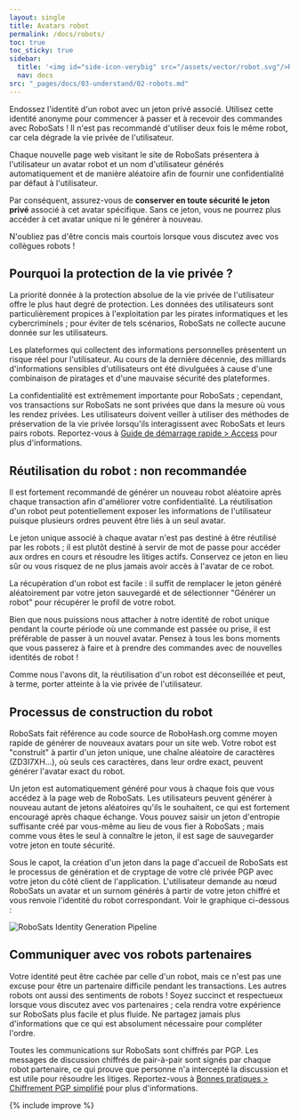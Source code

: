 ```yaml
---
layout: single
title: Avatars robot
permalink: /docs/robots/
toc: true
toc_sticky: true
sidebar:
  title: '<img id="side-icon-verybig" src="/assets/vector/robot.svg"/>Robots'
  nav: docs
src: "_pages/docs/03-understand/02-robots.md"
---
```


Endossez l'identité d'un robot avec un jeton privé associé. Utilisez cette identité anonyme pour commencer à passer et à recevoir des commandes avec RoboSats ! Il n'est pas recommandé d'utiliser deux fois le même robot, car cela dégrade la vie privée de l'utilisateur.

Chaque nouvelle page web visitant le site de RoboSats présentera à l'utilisateur un avatar robot et un nom d'utilisateur générés automatiquement et de manière aléatoire afin de fournir une confidentialité par défaut à l'utilisateur.

Par conséquent, assurez-vous de **conserver en toute sécurité le jeton privé** associé à cet avatar spécifique. Sans ce jeton, vous ne pourrez plus accéder à cet avatar unique ni le générer à nouveau.

N'oubliez pas d'être concis mais courtois lorsque vous discutez avec vos collègues robots !

## **Pourquoi la protection de la vie privée ?**

La priorité donnée à la protection absolue de la vie privée de l'utilisateur offre le plus haut degré de protection. Les données des utilisateurs sont particulièrement propices à l'exploitation par les pirates informatiques et les cybercriminels ; pour éviter de tels scénarios, RoboSats ne collecte aucune donnée sur les utilisateurs.

Les plateformes qui collectent des informations personnelles présentent un risque réel pour l'utilisateur. Au cours de la dernière décennie, des milliards d'informations sensibles d'utilisateurs ont été divulguées à cause d'une combinaison de piratages et d'une mauvaise sécurité des plateformes.

La confidentialité est extrêmement importante pour RoboSats ; cependant, vos transactions sur RoboSats ne sont privées que dans la mesure où vous les rendez privées. Les utilisateurs doivent veiller à utiliser des méthodes de préservation de la vie privée lorsqu'ils interagissent avec RoboSats et leurs pairs robots. Reportez-vous à [Guide de démarrage rapide > Access](/docs/access/) pour plus d'informations.

## **Réutilisation du robot : non recommandée**

Il est fortement recommandé de générer un nouveau robot aléatoire après chaque transaction afin d'améliorer votre confidentialité. La réutilisation d'un robot peut potentiellement exposer les informations de l'utilisateur puisque plusieurs ordres peuvent être liés à un seul avatar.

Le jeton unique associé à chaque avatar n'est pas destiné à être réutilisé par les robots ; il est plutôt destiné à servir de mot de passe pour accéder aux ordres en cours et résoudre les litiges actifs. Conservez ce jeton en lieu sûr ou vous risquez de ne plus jamais avoir accès à l'avatar de ce robot.

La récupération d'un robot est facile : il suffit de remplacer le jeton généré aléatoirement par votre jeton sauvegardé et de sélectionner "Générer un robot" pour récupérer le profil de votre robot.

Bien que nous puissions nous attacher à notre identité de robot unique pendant la courte période où une commande est passée ou prise, il est préférable de passer à un nouvel avatar. Pensez à tous les bons moments que vous passerez à faire et à prendre des commandes avec de nouvelles identités de robot !

Comme nous l'avons dit, la réutilisation d'un robot est déconseillée et peut, à terme, porter atteinte à la vie privée de l'utilisateur.

## **Processus de construction du robot**

RoboSats fait référence au code source de RoboHash.org comme moyen rapide de générer de nouveaux avatars pour un site web. Votre robot est "construit" à partir d'un jeton unique, une chaîne aléatoire de caractères (ZD3I7XH...), où seuls ces caractères, dans leur ordre exact, peuvent générer l'avatar exact du robot.

Un jeton est automatiquement généré pour vous à chaque fois que vous accédez à la page web de RoboSats. Les utilisateurs peuvent générer à nouveau autant de jetons aléatoires qu'ils le souhaitent, ce qui est fortement encouragé après chaque échange. Vous pouvez saisir un jeton d'entropie suffisante créé par vous-même au lieu de vous fier à RoboSats ; mais comme vous êtes le seul à connaître le jeton, il est sage de sauvegarder votre jeton en toute sécurité.

Sous le capot, la création d'un jeton dans la page d'accueil de RoboSats est le processus de génération et de cryptage de votre clé privée PGP avec votre jeton du côté client de l'application. L'utilisateur demande au nœud RoboSats un avatar et un surnom générés à partir de votre jeton chiffré et vous renvoie l'identité du robot correspondant. Voir le graphique ci-dessous :

![RoboSats Identity Generation Pipeline](https://learn.robosats.com/assets/images/private/usergen-pipeline.png)

## **Communiquer avec vos robots partenaires**

Votre identité peut être cachée par celle d'un robot, mais ce n'est pas une excuse pour être un partenaire difficile pendant les transactions. Les autres robots ont aussi des sentiments de robots ! Soyez succinct et respectueux lorsque vous discutez avec vos partenaires ; cela rendra votre expérience sur RoboSats plus facile et plus fluide. Ne partagez jamais plus d'informations que ce qui est absolument nécessaire pour compléter l'ordre.

Toutes les communications sur RoboSats sont chiffrés par PGP. Les messages de discussion chiffrés de pair-à-pair sont signés par chaque robot partenaire, ce qui prouve que personne n'a intercepté la discussion et est utile pour résoudre les litiges. Reportez-vous à [Bonnes pratiques > Chiffrement PGP simplifié](/docs/pgp-encryption/) pour plus d'informations.

{% include improve %}
